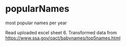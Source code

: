 # popularNames
most popular names per year

Read uploaded excel sheet 6. Transformed data from https://www.ssa.gov/oact/babynames/top5names.html
